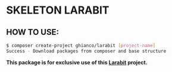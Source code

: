 # SKELETON LARABIT

## HOW TO USE:

```bash
$ composer create-project ghianco/larabit [project-name]
Success - Download packages from composer and base structure 
```

**This package is for exclusive use of this [Larabit](https://github.com/GhianCo/larabit) project.**
